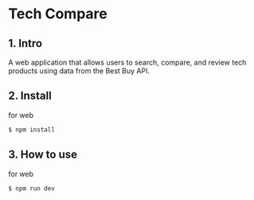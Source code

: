 # Tech Compare

## 1. Intro
A web application that allows users to search, compare, and review tech products using data from the Best Buy API.


## 2. Install

for web

```bash
$ npm install
```


## 3. How to use

for web

```bash
$ npm run dev
```